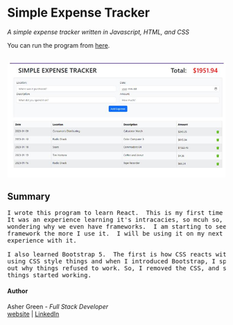 # **Simple Expense Tracker**

*A simple expense tracker written in Javascript, HTML, and CSS*

You can run the program from [here](https://63c2f2489ccdc732de19a7b5--bucolic-froyo-de7845.netlify.app/).
<br /><br />

![screenshot](/src/images/exepense_tracker_screenshot.jpg/)

## **Summary**

<pre>
I wrote this program to learn React.  This is my first time ever using a framework.
It was an experience learning it's intracacies, so mcuh so, that at some point I was
wondering why we even have frameworks.  I am starting to see the value in using a
framework the more I use it.  I will be using it on my next project to gain more
experience with it.

I also learned Bootstrap 5.  The first is how CSS reacts with Bootstrap.  I started
using CSS style things and when I introduced Bootstrap, I spent hours tryhing to figure
out why things refused to work. So, I removed the CSS, and stuck with Bootstrap and then
things started working.
</pre>

#### **Author**

Asher Green - *Full Stack Developer* \
[website](http://ashergreen.ca) | [LinkedIn](https://www.linkedin.com/in/asher-green-6a96551/)
